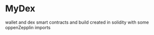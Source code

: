 # MyDex
wallet and dex smart contracts and build created in solidity with some oppenZepplin imports

